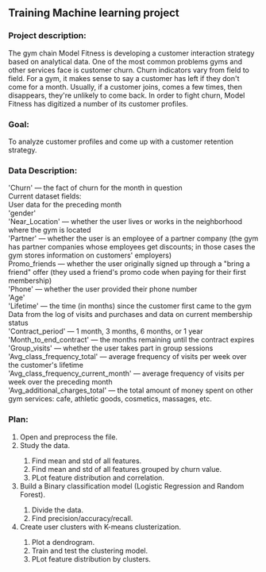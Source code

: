 ## Training Machine learning project

### Project description:
The gym chain Model Fitness is developing a customer interaction strategy based on analytical data. 
One of the most common problems gyms and other services face is customer churn. Churn indicators vary from field to field.   For a gym, it makes sense to say a customer has left if they don't come for a month. Usually, if a customer joins, comes a few times, then disappears, they're unlikely to come back. In order to fight churn, Model Fitness has digitized a number of its customer profiles. 

### Goal:
To analyze customer profiles and come up with a customer retention strategy.

### Data Description:
'Churn' — the fact of churn for the month in question<br>
Current dataset fields:<br>
User data for the preceding month<br>
'gender'<br>
'Near_Location' — whether the user lives or works in the neighborhood where the gym is located<br>
'Partner' — whether the user is an employee of a partner company (the gym has partner companies whose employees get discounts; in those cases the gym stores information on customers' employers)<br>
Promo_friends — whether the user originally signed up through a "bring a friend" offer (they used a friend's promo code when paying for their first membership)<br>
'Phone' — whether the user provided their phone number<br>
'Age'<br>
'Lifetime' — the time (in months) since the customer first came to the gym<br>
Data from the log of visits and purchases and data on current membership status<br>
'Contract_period' — 1 month, 3 months, 6 months, or 1 year<br>
'Month_to_end_contract' — the months remaining until the contract expires<br>
'Group_visits' — whether the user takes part in group sessions<br>
'Avg_class_frequency_total' — average frequency of visits per week over the customer's lifetime<br>
'Avg_class_frequency_current_month' — average frequency of visits per week over the preceding month<br>
'Avg_additional_charges_total' — the total amount of money spent on other gym services: cafe, athletic goods, cosmetics, massages, etc.<br>

### Plan:
<ol>
  <li>Open and preprocess the file.</li>
  <li>Study the data.</li>
    <ol>
        <li>Find mean and std of all features.</li>
        <li>Find mean and std of all features grouped by churn value.</li>
        <li>PLot feature distribution and correlation.</li>
    </ol>
  <li>Build a Binary classification model (Logistic Regression and Random Forest).</li>
    <ol>
        <li>Divide the data.</li>
        <li>Find precision/accuracy/recall.</li>
    </ol>    
  <li>Create user clusters with K-means clusterization.</li>
    <ol>
        <li>Plot a dendrogram.</li>
        <li>Train and test the clustering model.</li>
        <li>PLot feature distribution by clusters.</li>
    </ol>
</ol>
